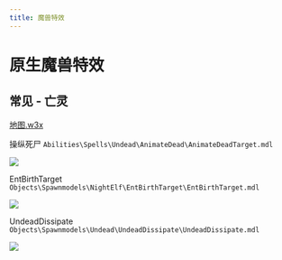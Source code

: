 ```yaml
---
title: 魔兽特效
---
```


# 原生魔兽特效

## 常见 - 亡灵

[地图.w3x](file/war3-effect/map/general-undead.w3x)

操纵死尸 `Abilities\Spells\Undead\AnimateDead\AnimateDeadTarget.mdl`

![](file/war3-effect/1.png)

EntBirthTarget `Objects\Spawnmodels\NightElf\EntBirthTarget\EntBirthTarget.mdl`

![](file/war3-effect/2.png)

UndeadDissipate `Objects\Spawnmodels\Undead\UndeadDissipate\UndeadDissipate.mdl`

![](file/war3-effect/3.png)
